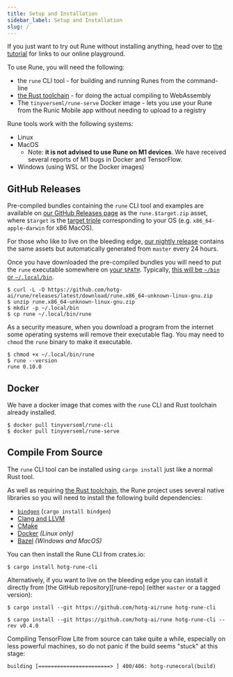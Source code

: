 ```yaml
---
title: Setup and Installation
sidebar_label: Setup and Installation
slug: /
---
```


If you just want to try out Rune without installing anything, head over to
[the tutorial](/docs/tutorials/lesson-1/README) for links to our online
playground.

To use Rune, you will need the following:

- the `rune` CLI tool - for building and running Runes from the command-line
- [the Rust toolchain][rustup] - for doing the actual compiling to WebAssembly
- The `tinyverseml/rune-serve` Docker image - lets you use your Rune from the
  Runic Mobile app without needing to upload to a registry

Rune tools work with the following systems:

- Linux
- MacOS
    - Note: **it is not advised to use Rune on M1 devices**. We have received
      several reports of M1 bugs in Docker and TensorFlow.
- Windows (using WSL or the Docker images)

## GitHub Releases

Pre-compiled bundles containing the `rune` CLI tool and examples are available
on [our GitHub Releases page][latest-release] as the `rune.$target.zip` asset,
where `$target` is the [target triple][target-triple] corresponding to your OS
(e.g.  `x86_64-apple-darwin` for x86 MacOS).

For those who like to live on the bleeding edge, [our nightly release][nightly]
contains the same assets but automatically generated from `master` every 24
hours.

Once you have downloaded the pre-compiled bundles you will need to put the
`rune` executable somewhere on [your `$PATH`][path]. Typically, [this will be `~/bin`
or `~/.local/bin`][executable-dir].

```console
$ curl -L -O https://github.com/hotg-ai/rune/releases/latest/download/rune.x86_64-unknown-linux-gnu.zip
$ unzip rune.x86_64-unknown-linux-gnu.zip
$ mkdir -p ~/.local/bin
$ cp rune ~/.local/bin/rune
```

As a security measure, when you download a program from the internet some
operating systems will remove their executable flag. You may need to `chmod` the
`rune` binary to make it executable.

```console
$ chmod +x ~/.local/bin/rune
$ rune --version
rune 0.10.0
```

## Docker

We have a docker image that comes with the `rune` CLI and Rust toolchain
already installed.

```console
$ docker pull tinyverseml/rune-cli
$ docker pull tinyverseml/rune-serve
```

## Compile From Source

The `rune` CLI tool can be installed using `cargo install` just like a normal
Rust tool.

As well as requiring [the Rust toolchain](https://rustup.rs/), the Rune project
uses several native libraries so you will need to install the following
build dependencies:

- [`bindgen`](https://github.com/rust-lang/rust-bindgen) (`cargo install bindgen`)
- [Clang and LLVM](https://releases.llvm.org/download.html)
- [CMake](https://cmake.org/download/)
- [Docker](https://docs.docker.com/get-docker/) *(Linux only)*
- [Bazel](https://docs.bazel.build/versions/main/install.html) *(Windows and MacOS)*

You can then install the Rune CLI from crates.io:

```shell
$ cargo install hotg-rune-cli
```

Alternatively, if you want to live on the bleeding edge you can install it
directly from [the GitHub repository][rune-repo] (either `master` or a tagged
version):

```shell
$ cargo install --git https://github.com/hotg-ai/rune hotg-rune-cli

$ cargo install --git https://github.com/hotg-ai/rune hotg-rune-cli --rev v0.4.0
```

Compiling TensorFlow Lite from source can take quite a while, especially on less
powerful machines, so do not panic if the build seems "stuck" at this stage:

```
building [=======================> ] 400/406: hotg-runecoral(build)
```

[latest-release]: https://github.com/hotg-ai/rune/releases/latest
[target-triple]: https://doc.rust-lang.org/nightly/rustc/platform-support.html
[nightly]: https://github.com/hotg-ai/rune/releases/tag/nightly
[executable-dir]: https://unix.stackexchange.com/questions/36871/where-should-a-local-executable-be-placed
[path]: https://en.wikipedia.org/wiki/PATH_(variable)#Unix_and_Unix-like
[rustup]: https://rustup.rs/
